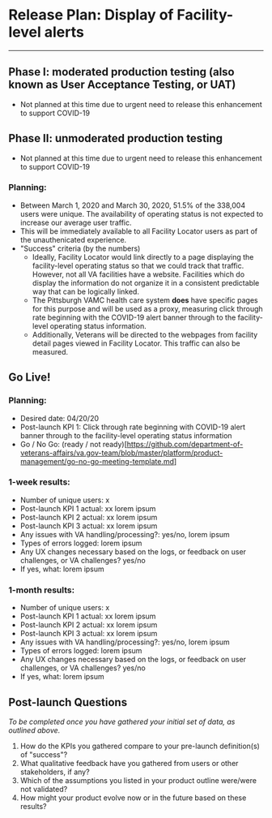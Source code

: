 # Release Plan: Display of Facility-level alerts
---

## Phase I: moderated production testing (also known as User Acceptance Testing, or UAT)
- Not planned at this time due to urgent need to release this enhancement to support COVID-19 

## Phase II: unmoderated production testing
- Not planned at this time due to urgent need to release this enhancement to support COVID-19 

### Planning:
- Between March 1, 2020 and March 30, 2020, 51.5% of the 338,004 users were unique. The availability of  operating status is not expected to increase our average user traffic. 
- This will be immediately available to all Facility Locator users as part of the unauthenicated experience. 
- "Success" criteria (by the numbers)
   - Ideally, Facility Locator would link directly to a page displaying the facility-level operating status so that we could track that traffic. However, not all VA facilities have a website. Facilities which do display the information do not organize it in a consistent predictable way that can be logically linked. 
   - The Pittsburgh VAMC health care system **does** have specific pages for this purpose and will be used as a proxy, measuring click through rate beginning with the COVID-19 alert banner through to the facility-level operating status information. 
   - Additionally, Veterans will be directed to the webpages from facility detail pages viewed in Facility Locator. This traffic can also be measured.  

## Go Live!

### Planning:
- Desired date: 04/20/20
- Post-launch KPI 1: Click through rate beginning with COVID-19 alert banner through to the facility-level operating status information
- Go / No Go: (ready / not ready)[https://github.com/department-of-veterans-affairs/va.gov-team/blob/master/platform/product-management/go-no-go-meeting-template.md]

### 1-week results:
- Number of unique users: x
- Post-launch KPI 1 actual: xx lorem ipsum
- Post-launch KPI 2 actual: xx lorem ipsum
- Post-launch KPI 3 actual: xx lorem ipsum
- Any issues with VA handling/processing?: yes/no, lorem ipsum
- Types of errors logged: lorem ipsum
- Any UX changes necessary based on the logs, or feedback on user challenges, or VA challenges? yes/no 
- If yes, what: lorem ipsum

### 1-month results:
- Number of unique users: x
- Post-launch KPI 1 actual: xx lorem ipsum
- Post-launch KPI 2 actual: xx lorem ipsum
- Post-launch KPI 3 actual: xx lorem ipsum
- Any issues with VA handling/processing?: yes/no, lorem ipsum
- Types of errors logged: lorem ipsum
- Any UX changes necessary based on the logs, or feedback on user challenges, or VA challenges? yes/no 
- If yes, what: lorem ipsum

## Post-launch Questions 

_To be completed once you have gathered your initial set of data, as outlined above._ 

1. How do the KPIs you gathered compare to your pre-launch definition(s) of "success"?
1. What qualitative feedback have you gathered from users or other stakeholders, if any?
1. Which of the assumptions you listed in your product outline were/were not validated? 
1. How might your product evolve now or in the future based on these results?
